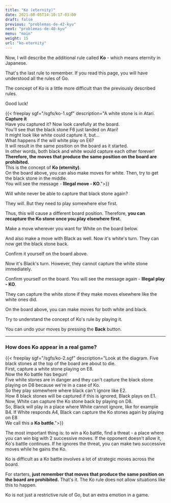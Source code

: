 ```yaml
---
title: "Ko (eternity)"
date: 2021-08-05T14:10:17-03:00
draft: false
previous: "problemas-de-42-kyu"
next: "problemas-de-40-kyu"
menu: "main"
weight: 15
url: "ko-eternity"
---
```

Now, I will describe the additional rule called **Ko** - which means eternity in Japanese.

That's the last rule to remember. If you read this page, you will have understood all the rules of Go.

The concept of Ko is a little more difficult than the previously described rules.

Good luck!

{{< freeplay sgf="/sgfs/ko-1.sgf" description="A white stone is in Atari. <strong>Capture it</strong><br />Have you captured it? Now look carefully at the board.<br />You'll see that the black stone F6 just landed on Atari!<br />It might look like white could capture it, but...<br />What happens if the will white play on E6?<br />It will result in the same position on the board as it started.<br />In other words, both black and white would capture each other forever!<br /><strong>Therefore, the moves that produce the same position on the board are prohibited.</strong><br />This is the concept of <strong>Ko (eternity)</strong>.<br />On the board above, you can also make moves for white. Then, try to get the black stone in the middle.<br />You will see the message - <strong>Illegal move - KO</strong>.">}} 

Will white never be able to capture that black stone again?

They will. But they need to play somewhere else first.

Thus, this will cause a different board position. Therefore, **you can recapture the Ko stone once you play elsewhere first.**

Make a move wherever you want for White on the board below.

And also make a move with Black as well.
Now it's white's turn. They can now get the black stone back.

Confirm it yourself on the board above.

Now it's Black's turn. However, they cannot capture the white stone immediately.

Confirm yourself on the board. You will see the message again - **Illegal play - KO**.

They can capture the white stone if they make moves elsewhere like the white ones did.

On the board above, you can make moves for both white and black.

Try to understand the concept of Ko's rule by playing it.

You can undo your moves by pressing the **Back** button.

---

### How does Ko appear in a real game?

{{< freeplay sgf="/sgfs/ko-2.sgf" description="Look at the diagram. Five black stones at the top of the board are about to die.<br />First, capture a white stone playing on E8.<br />Now the Ko battle has begun!<br />Five white stones are in danger and they can't capture the black stone playing on D8 because we're in a case of Ko.<br />So they play somewhere where black can't ignore like E2.<br />How 8 black stones will be captured if this is ignored, Black plays on E1.<br />Now, White can capture the Ko stone back by playing on D8.<br />So, Black will play in a place where White cannot ignore, like for example B4. If White responds A4, Black can capture the Ko stones again by playing on E8<br />We call this a <strong>Ko battle</strong>.">}} 

The most important thing is: to win a Ko battle, find a threat - a place where you can win big with 2 successive moves. If the opponent doesn't allow it, Ko's battle continues. If he ignores the threat, you can make two successive moves while he gains the Ko.

Ko is difficult as a Ko battle involves a lot of strategic moves across the board.

For starters, **just remember that moves that produce the same position on the board are prohibited.**
That's it. The Ko rule does not allow situations like this to happen.

Ko is not just a restrictive rule of Go, but an extra emotion in a game.
